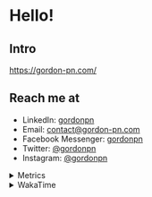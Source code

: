 # Hello!

## Intro

<https://gordon-pn.com/>

## Reach me at

- LinkedIn: [gordonpn](https://www.linkedin.com/in/gordonpn/)
- Email: [contact@gordon-pn.com](mailto:contact@gordon-pn.com)
- Facebook Messenger: [gordonpn](https://www.messenger.com/t/Gordonpn)
- Twitter: [@gordonpn](https://twitter.com/Gordonpn)
- Instagram: [@gordonpn](https://www.instagram.com/gordonpn/)

<details>
  <summary>Metrics</summary>

  <img align="center" src="https://github.com/gordonpn/gordonpn/blob/master/github-metrics.svg" alt="GitHub Metrics">

</details>

<details>
  <summary>WakaTime</summary>

  <!--START_SECTION:waka-->
📊 **This Week I Spent My Time On** 

```text
💬 Programming Languages: 
Other                    23 hrs 45 mins      █████████████████████████   98.07 % 
Java                     8 mins              ░░░░░░░░░░░░░░░░░░░░░░░░░   00.56 % 
XML                      5 mins              ░░░░░░░░░░░░░░░░░░░░░░░░░   00.40 % 
HTML                     4 mins              ░░░░░░░░░░░░░░░░░░░░░░░░░   00.28 % 
INI                      3 mins              ░░░░░░░░░░░░░░░░░░░░░░░░░   00.26 % 

🔥 Editors: 
Chrome                   12 hrs 17 mins      █████████████░░░░░░░░░░░░   50.76 % 
Slack                    5 hrs 40 mins       ██████░░░░░░░░░░░░░░░░░░░   23.44 % 
Messages                 1 hr 41 mins        ██░░░░░░░░░░░░░░░░░░░░░░░   07.00 % 
iTerm2                   1 hr 16 mins        █░░░░░░░░░░░░░░░░░░░░░░░░   05.25 % 
Firefox                  1 hr 7 mins         █░░░░░░░░░░░░░░░░░░░░░░░░   04.62 % 
```


 Last Updated on 30/10/2025 16:31:31 UTC
<!--END_SECTION:waka-->
</details>
